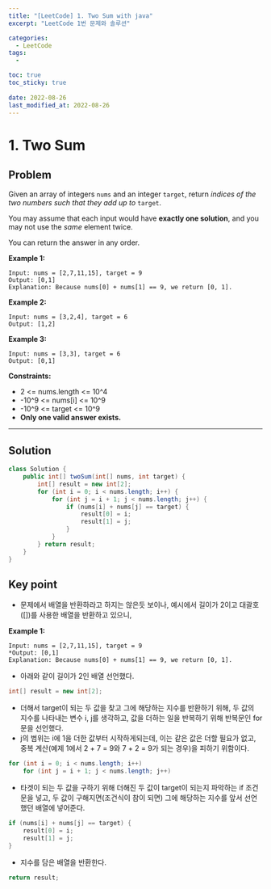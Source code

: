 ```yaml
---
title: "[LeetCode] 1. Two Sum with java"
excerpt: "LeetCode 1번 문제와 솔루션"

categories:
  - LeetCode
tags:
  - 

toc: true
toc_sticky: true
 
date: 2022-08-26
last_modified_at: 2022-08-26
---
```

# **1. Two Sum**
## **Problem**
Given an array of integers `nums` and an integer `target`, return *indices of the two numbers such that they add up to* `target`.

You may assume that each input would have **exactly one solution**, and you may not use the *same* element twice.

You can return the answer in any order.

**Example 1:**
```
Input: nums = [2,7,11,15], target = 9
Output: [0,1]
Explanation: Because nums[0] + nums[1] == 9, we return [0, 1].
```
**Example 2:**
```
Input: nums = [3,2,4], target = 6
Output: [1,2]
```
**Example 3:**
```
Input: nums = [3,3], target = 6
Output: [0,1]
```
**Constraints:**
- 2 <= nums.length <= 10^4
- -10^9 <= nums[i] <= 10^9
- -10^9 <= target <= 10^9
- **Only one valid answer exists.**<br>

---
## **Solution**
```java
class Solution {
    public int[] twoSum(int[] nums, int target) {
        int[] result = new int[2];
        for (int i = 0; i < nums.length; i++) {
            for (int j = i + 1; j < nums.length; j++) {
                if (nums[i] + nums[j] == target) {
                    result[0] = i;
                    result[1] = j;
                }
            }
        } return result;
    }
}
```
## **Key point**
- 문제에서 배열을 반환하라고 하지는 않은듯 보이나, 예시에서 길이가 2이고 대괄호([])를 사용한 배열을 반환하고 있으니,

**Example 1:**
```
Input: nums = [2,7,11,15], target = 9
*Output: [0,1]
Explanation: Because nums[0] + nums[1] == 9, we return [0, 1].
```
- 아래와 같이 길이가 2인 배열 선언했다.
```java
int[] result = new int[2];
```
- 더해서 target이 되는 두 값을 찾고 그에 해당하는 지수를 반환하기 위해, 두 값의 지수를 나타내는 변수 i, j를 생각하고, 값을 더하는 일을 반복하기 위해 반복문인 for문을 선언했다.
- j의 범위는 i에 1을 더한 값부터 시작하게되는데, 이는 같은 값은 더할 필요가 없고, 중복 계산(예제 1에서 2 + 7 = 9와 7 + 2 = 9가 되는 경우)을 피하기 위함이다.
```java
for (int i = 0; i < nums.length; i++)
    for (int j = i + 1; j < nums.length; j++)
```
- 타겟이 되는 두 값을 구하기 위해 더해진 두 값이 target이 되는지 파악하는 if 조건문을 넣고, 두 값이 구해지면(조건식이 참이 되면) 그에 해당하는 지수를 앞서 선언했던 배열에 넣어준다.
```java
if (nums[i] + nums[j] == target) {
    result[0] = i;
    result[1] = j;
}
```
- 지수를 담은 배열을 반환한다.
```java
return result;
```